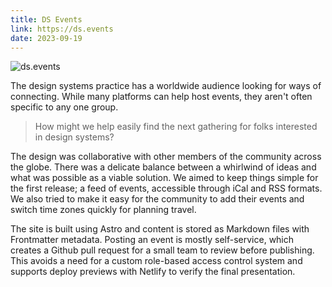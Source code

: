 ```yaml
---
title: DS Events
link: https://ds.events
date: 2023-09-19
---
```


![ds.events](https://ds.events/og-image.png)

The design systems practice has a worldwide audience looking for ways of connecting. While many platforms can help host events, they aren't often specific to any one group.

> How might we help easily find the next gathering for folks interested in design systems?

The design was collaborative with other members of the community across the globe. There was a delicate balance between a whirlwind of ideas and what was possible as a viable solution. We aimed to keep things simple for the first release; a feed of events, accessible through iCal and RSS formats. We also tried to make it easy for the community to add their events and switch time zones quickly for planning travel.

The site is built using Astro and content is stored as Markdown files with Frontmatter metadata. Posting an event is mostly self-service, which creates a Github pull request for a small team to review before publishing. This avoids a need for a custom role-based access control system and supports deploy previews with Netlify to verify the final presentation.